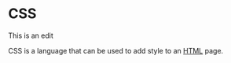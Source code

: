 # CSS
This is an edit


CSS is a language that can be used to add style to an [HTML](/wiki/HTML) page.